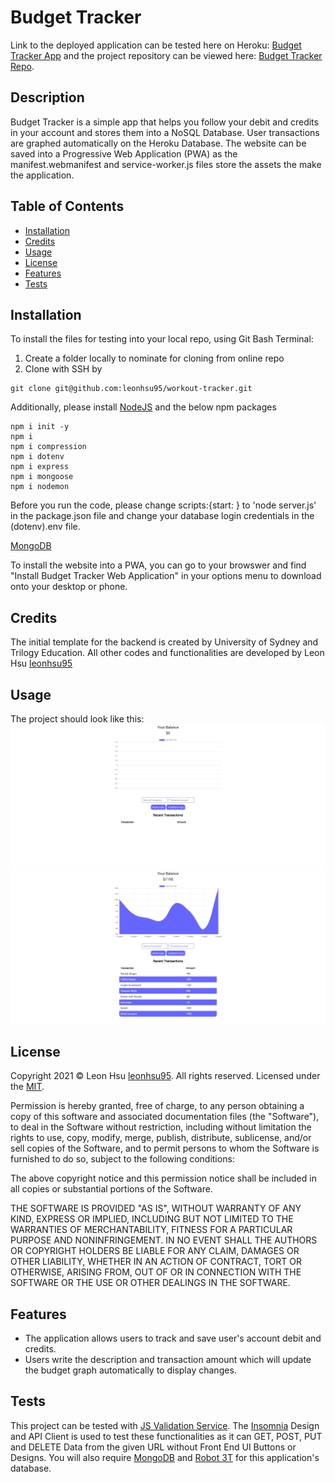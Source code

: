 # Budget Tracker

Link to the deployed application can be tested here on Heroku: [Budget Tracker App](https://budget-tracker-lh.herokuapp.com/) and the project repository can be viewed here: [Budget Tracker Repo](https://budget-tracker-lh.herokuapp.com/).

## Description

Budget Tracker is a simple app that helps you follow your debit and credits in your account and stores them into a NoSQL Database. User transactions are graphed automatically on the Heroku Database. The website can be saved into a Progressive Web Application (PWA) as the manifest.webmanifest and service-worker.js files store the assets the make the application.

## Table of Contents

- [Installation](#installation)
- [Credits](#credits)
- [Usage](#usage)
- [License](#license)
- [Features](#features)
- [Tests](#tests)


## Installation

To install the files for testing into your local repo, using Git Bash Terminal:

1) Create a folder locally to nominate for cloning from online repo
2) Clone with SSH by

```GitBash Commands
git clone git@github.com:leonhsu95/workout-tracker.git
 ```

Additionally, please install [NodeJS](https://nodejs.org/en/) and the below npm packages

```Terminal Commands
npm i init -y
npm i
npm i compression
npm i dotenv
npm i express
npm i mongoose
npm i nodemon

 ```

Before you run the code, please change scripts:{start: } to 'node server.js' in the package.json file and change your database login credentials in the (dotenv).env file.

[MongoDB](https://www.mongodb.com/try/download/community)

To install the website into a PWA, you can go to your browswer and find "Install Budget Tracker Web Application" in your options menu to download onto your desktop or phone.

## Credits

The initial template for the backend is created by University of Sydney and Trilogy Education.
All other codes and functionalities are developed by Leon Hsu [leonhsu95](https://github.com/leonhsu95)

## Usage

The project should look like this:  
![Application Screenshot](public/screenshots/sceenshot.png)  
![Application Screenshot 2](public/screenshots/sceenshot2.png)  

## License

Copyright 2021 © Leon Hsu [leonhsu95](https://github.com/leonhsu95). All rights reserved.
Licensed under the [MIT](https://opensource.org/licenses/MIT).

Permission is hereby granted, free of charge, to any person obtaining a copy
of this software and associated documentation files (the "Software"), to deal
in the Software without restriction, including without limitation the rights
to use, copy, modify, merge, publish, distribute, sublicense, and/or sell
copies of the Software, and to permit persons to whom the Software is
furnished to do so, subject to the following conditions:

The above copyright notice and this permission notice shall be included in all
copies or substantial portions of the Software.

THE SOFTWARE IS PROVIDED "AS IS", WITHOUT WARRANTY OF ANY KIND, EXPRESS OR
IMPLIED, INCLUDING BUT NOT LIMITED TO THE WARRANTIES OF MERCHANTABILITY,
FITNESS FOR A PARTICULAR PURPOSE AND NONINFRINGEMENT. IN NO EVENT SHALL THE
AUTHORS OR COPYRIGHT HOLDERS BE LIABLE FOR ANY CLAIM, DAMAGES OR OTHER
LIABILITY, WHETHER IN AN ACTION OF CONTRACT, TORT OR OTHERWISE, ARISING FROM,
OUT OF OR IN CONNECTION WITH THE SOFTWARE OR THE USE OR OTHER DEALINGS IN THE
SOFTWARE.

## Features

- The application allows users to track and save user's account debit and credits.
- Users write the description and transaction amount which will update the budget graph automatically to display changes.



## Tests

This project can be tested with [JS Validation Service](https://jshint.com/). The [Insomnia](https://insomnia.rest/) Design and API Client 
is used to test these functionalities as it can GET, POST, PUT and DELETE Data from the given URL without Front End UI Buttons or Designs.
You will also require [MongoDB](https://www.mysql.com/products/community/) and [Robot 3T](https://dev.mysql.com/downloads/workbench/) for this application's database.



